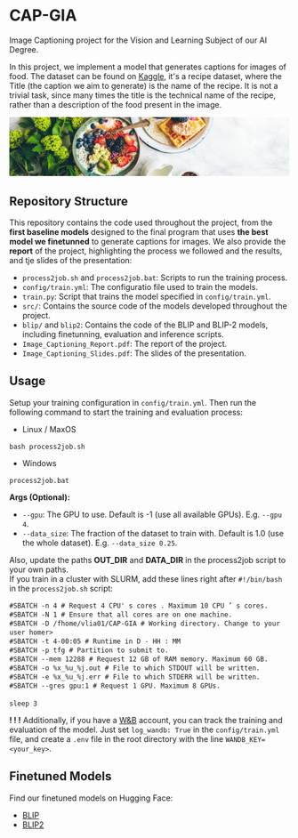 # CAP-GIA
Image Captioning project for the Vision and Learning Subject of our AI Degree.

In this project, we implement a model that generates captions for images of food. The dataset can be found on [Kaggle](https://www.kaggle.com/datasets/pes12017000148/food-ingredients-and-recipe-dataset-with-images), it's a recipe dataset, where the Title (the caption we aim to generate) is the name of the recipe. It is not a trivial task, since many times the title is the technical name of the recipe, rather than a description of the food present in the image.

![food_image](github_images/github-image.jpg)

## Repository Structure
This repository contains the code used throughout the project, from the **first baseline models** designed to the final program that uses **the best model we finetunned** to generate captions for images. We also provide the **report** of the project, highlighting the process we followed and the results, and tje slides of the presentation:
- `process2job.sh` and `process2job.bat`: Scripts to run the training process.
- `config/train.yml`: The configuratio file used to train the models.
- `train.py`: Script that trains the model specified in `config/train.yml`.
- `src/`: Contains the source code of the models developed throughout the project.
- `blip/` and `blip2`: Contains the code of the BLIP and BLIP-2 models, including finetunning, evaluation and inference scripts.
- `Image_Captioning_Report.pdf`: The report of the project.
- `Image_Captioning_Slides.pdf`: The slides of the presentation.

## Usage
Setup your training configuration in `config/train.yml`. Then run the following command to start the training and evaluation process:

- Linux / MaxOS
```
bash process2job.sh
```
- Windows
```
process2job.bat
```

**Args (Optional):**
- `--gpu`: The GPU to use. Default is -1 (use all available GPUs). E.g. `--gpu 4`.
- `--data_size`: The fraction of the dataset to train with. Default is 1.0 (use the whole dataset). E.g. `--data_size 0.25`.

Also, update the paths **OUT_DIR** and **DATA_DIR** in the process2job script to your own paths.  
If you train in a cluster with SLURM, add these lines right after `#!/bin/bash` in the `process2job.sh` script:
```
#SBATCH -n 4 # Request 4 CPU' s cores . Maximum 10 CPU ’ s cores.
#SBATCH -N 1 # Ensure that all cores are on one machine.
#SBATCH -D /fhome/vlia01/CAP-GIA # Working directory. Change to your user homer>
#SBATCH -t 4-00:05 # Runtime in D - HH : MM
#SBATCH -p tfg # Partition to submit to.
#SBATCH --mem 12288 # Request 12 GB of RAM memory. Maximum 60 GB.
#SBATCH -o %x_%u_%j.out # File to which STDOUT will be written.
#SBATCH -e %x_%u_%j.err # File to which STDERR will be written.
#SBATCH --gres gpu:1 # Request 1 GPU. Maximum 8 GPUs.

sleep 3
```

**! ! !** Additionally, if you have a [W&B](https://wandb.ai/site) account, you can track the training and evaluation of the model. Just set `log_wandb: True` in the `config/train.yml` file, and create a `.env` file in the root directory with the line `WANDB_KEY=<your_key>`.


## Finetuned Models
Find our finetuned models on Hugging Face:  
- [BLIP](https://huggingface.co/luisdomene4/BLIP-Finetune-Recipes)
- [BLIP2](https://huggingface.co/luisdomene4/BLIP2-Finetune-Recipes)
